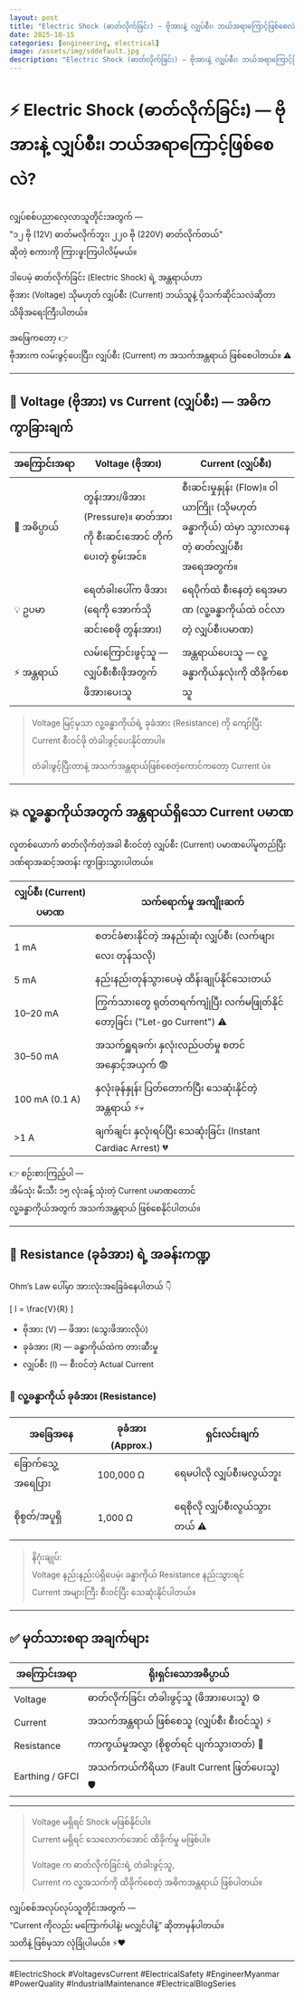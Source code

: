 ```yaml
---
layout: post
title: "Electric Shock (ဓာတ်လိုက်ခြင်း) — ဗိုအားနဲ့ လျှပ်စီး၊ ဘယ်အရာ‌ကြောင့်ဖြစ်‌စေလဲ?"
date: 2025-10-15
categories: [engineering, electrical]
image: /assets/img/sddefault.jpg
description: "Electric Shock (ဓာတ်လိုက်ခြင်း) — ဗိုအားနဲ့ လျှပ်စီး၊ ဘယ်အရာ‌ကြောင့်ဖြစ်‌စေလဲ?"
---
```


# ⚡️ Electric Shock (ဓာတ်လိုက်ခြင်း) — ဗိုအားနဲ့ လျှပ်စီး၊ ဘယ်အရာ‌ကြောင့်ဖြစ်‌စေလဲ?

လျှပ်စစ်ပညာလေ့လာသူတိုင်းအတွက် —  
"၁၂ ဗို (12V) ဓာတ်မလိုက်ဘူး၊ ၂၂၀ ဗို (220V) ဓာတ်လိုက်တယ်"  
ဆိုတဲ့ စကားကို ကြားဖူးကြပါလိမ့်မယ်။  

ဒါပေမဲ့ ဓာတ်လိုက်ခြင်း (Electric Shock) ရဲ့ အန္တရာယ်ဟာ  
ဗိုအား (Voltage) သိုမဟုတ် လျှပ်စီး (Current) ဘယ်သူနဲ့ ပိုသက်ဆိုင်သလဲဆိုတာ  
သိဖိုအရေးကြီးပါတယ်။  

အဖြေကတော့ 👉  
ဗိုအားက လမ်းဖွင့်ပေးပြီး၊ လျှပ်စီး (Current) က အသက်အန္တရာယ် ဖြစ်စေပါတယ်။ ⚠️

---

## 🧠 Voltage (ဗိုအား) vs Current (လျှပ်စီး) — အဓိက ကွာခြားချက်

| အကြောင်းအရာ | Voltage (ဗိုအား) | Current (လျှပ်စီး) |
|---|---|---|
| 🧠 အဓိပ္ပာယ် | တွန်းအား/ဖိအား (Pressure)။ ဓာတ်အားကို စီးဆင်းအောင် တိုက်ပေးတဲ့ စွမ်းအင်။ | စီးဆင်းမှုနှုန်း (Flow)။ ဝါယာကြိုး (သိုမဟုတ် ခန္ဓာကိုယ်) ထဲမှာ သွားလာနေတဲ့ ဓာတ်လျှပ်စီးအရေအတွက်။ |
| 💡 ဥပမာ | ရေတံခါးပေါ်က ဖိအား (ရေကို အောက်သို ဆင်းစေဖို တွန်းအား) | ရေပိုက်ထဲ စီးနေတဲ့ ရေအမာဏ (လူ့ခန္ဓာကိုယ်ထဲ ဝင်လာတဲ့ လျှပ်စီးပမာဏ) |
| ⚡️ အန္တရာယ် | လမ်းကြောင်းဖွင့်သူ — လျှပ်စီးစီးဖိုအတွက် ဖိအားပေးသူ | အန္တရာယ်ပေးသူ — လူ့ခန္ဓာကိုယ်နှလုံးကို ထိခိုက်စေသူ |

> Voltage မြင့်မှသာ လူ့ခန္ဓာကိုယ်ရဲ့ ခုခံအား (Resistance) ကို ကျော်ပြီး  
> Current စီးဝင်ဖို တံခါးဖွင့်ပေးနိုင်တာပါ။  
>  
> တံခါးဖွင့်ပြီးတာနဲ့ အသက်အန္တရာယ်ဖြစ်စေတဲ့ကောင်ကတော့ Current ပဲ။

---

## 💥 လူ့ခန္ဓာကိုယ်အတွက် အန္တရာယ်ရှိသော Current ပမာဏ

လူတစ်ယောက် ဓာတ်လိုက်တဲ့အခါ စီးဝင်တဲ့ လျှပ်စီး (Current) ပမာဏပေါ်မူတည်ပြီး  
ဒဏ်ရာအဆင့်အတန်း ကွာခြားသွားပါတယ်။

| လျှပ်စီး (Current) ပမာဏ | သက်ရောက်မှု အကျိုးဆက် |
|---|---|
| 1 mA | စတင်ခံစားနိုင်တဲ့ အနည်းဆုံး လျှပ်စီး (လက်ဖျားလေး တုန်သလို) |
| 5 mA | နည်းနည်းတုန်သွားပေမဲ့ ထိန်းချုပ်နိုင်သေးတယ် |
| 10–20 mA | ကြွက်သားတွေ ရုတ်တရက်ကျုံပြီး လက်မဖြုတ်နိုင်တော့ခြင်း ("Let-go Current") ⚠️ |
| 30–50 mA | အသက်ရှူရခက်၊ နှလုံးလည်ပတ်မှု စတင်အနှောင့်အယှက် 😨 |
| 100 mA (0.1 A) | နှလုံးခုန်နှုန်း ပြတ်တောက်ပြီး သေဆုံးနိုင်တဲ့ အန္တရာယ် ⚡️💀 |
| >1 A | ချက်ချင်း နှလုံးရပ်ပြီး သေဆုံးခြင်း (Instant Cardiac Arrest) 💔 |

👉 စဉ်းစားကြည့်ပါ —  
အိမ်သုံး မီးသီး ၁၅ လုံးခန့် သုံးတဲ့ Current ပမာဏတောင်  
လူ့ခန္ဓာကိုယ်အတွက် အသက်အန္တရာယ် ဖြစ်စေနိုင်ပါတယ်။

---

## 🧲 Resistance (ခုခံအား) ရဲ့ အခန်းကဏ္ဍ

Ohm’s Law ပေါ်မှာ အားလုံးအခြေခံနေပါတယ် 👇  

\[
I = \frac{V}{R}
\]

- ဗိုအား (V) — ဖိအား (သွေးဖိအားလိုပဲ)  
- ခုခံအား (R) — ခန္ဓာကိုယ်ထဲက တားဆီးမှု  
- လျှပ်စီး (I) — စီးဝင်တဲ့ Actual Current  

### 🧍 လူ့ခန္ဓာကိုယ် ခုခံအား (Resistance)
| အခြေအနေ | ခုခံအား (Approx.) | ရှင်းလင်းချက် |
|---|---|---|
| ခြောက်သွေ့အရေပြား | 100,000 Ω | ရေမပါလို လျှပ်စီးမလွယ်ဘူး |
| စိုစွတ်/အပူရှိ | 1,000 Ω | ရေစိုလို လျှပ်စီးလွယ်သွားတယ် ⚠️ |

> နိဂုံးချုပ်:  
> Voltage နည်းနည်းပဲရှိပေမဲ့၊ ခန္ဓာကိုယ် Resistance နည်းသွားရင်  
> Current အများကြီး စီးဝင်ပြီး သေဆုံးနိုင်ပါတယ်။

---

## ✅ မှတ်သားစရာ အချက်များ

| အကြောင်းအရာ | ရိုးရှင်းသောအဓိပ္ပာယ် |
|---|---|
| Voltage | ဓာတ်လိုက်ခြင်း တံခါးဖွင့်သူ (ဖိအားပေးသူ) ⚙️ |
| Current | အသက်အန္တရာယ် ဖြစ်စေသူ (လျှပ်စီး စီးဝင်သူ) ⚡️ |
| Resistance | ကာကွယ်မှုအလွှာ (စိုစွတ်ရင် ပျက်သွားတတ်) 🧲 |
| Earthing / GFCI | အသက်ကယ်ကိရိယာ (Fault Current ဖြတ်ပေးသူ) 🛡️ |

---


> Voltage မရှိရင် Shock မဖြစ်နိုင်ပါ။  
> Current မရှိရင် သေလောက်အောင် ထိခိုက်မှု မဖြစ်ပါ။  
>  
> Voltage က ဓာတ်လိုက်ခြင်းရဲ့ တံခါးဖွင့်သူ,  
> Current က လူ့အသက်ကို ထိခိုက်စေတဲ့ အဓိကအန္တရာယ် ဖြစ်ပါတယ်။  

လျှပ်စစ်အလုပ်လုပ်သူတိုင်းအတွက် —  
“Current ကိုလည်း မကြောက်ပါနဲ့၊ မလျှင်ပါနဲ့” ဆိုတာမှန်ပါတယ်။  
သတိနဲ့ ဖြစ်မှသာ လုံခြုံပါမယ်။ ⚡️❤️  

---

#ElectricShock #VoltagevsCurrent #ElectricalSafety #EngineerMyanmar #PowerQuality #IndustrialMaintenance #ElectricalBlogSeries
